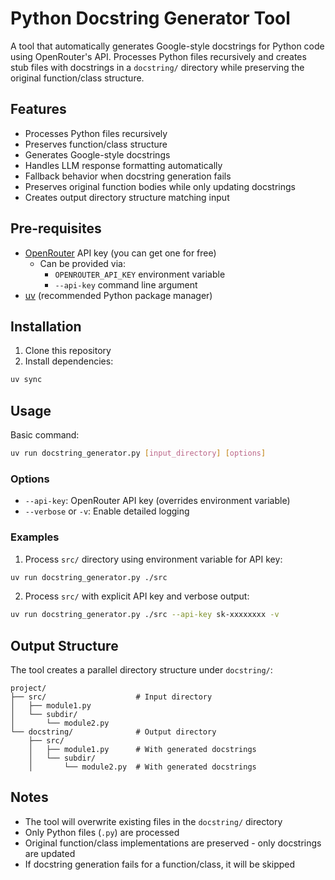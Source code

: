 # Python Docstring Generator Tool

A tool that automatically generates Google-style docstrings for Python code using OpenRouter's API. Processes Python files recursively and creates stub files with docstrings in a `docstring/` directory while preserving the original function/class structure.

## Features

- Processes Python files recursively
- Preserves function/class structure
- Generates Google-style docstrings
- Handles LLM response formatting automatically
- Fallback behavior when docstring generation fails
- Preserves original function bodies while only updating docstrings
- Creates output directory structure matching input

## Pre-requisites

- [OpenRouter](https://openrouter.ai/) API key (you can get one for free)
  - Can be provided via:
    - `OPENROUTER_API_KEY` environment variable
    - `--api-key` command line argument
- [uv](https://github.com/astral-sh/uv) (recommended Python package manager)

## Installation

1. Clone this repository
2. Install dependencies:

```bash
uv sync
```

## Usage

Basic command:

```bash
uv run docstring_generator.py [input_directory] [options]
```

### Options

- `--api-key`: OpenRouter API key (overrides environment variable)
- `--verbose` or `-v`: Enable detailed logging

### Examples

1. Process `src/` directory using environment variable for API key:

```bash
uv run docstring_generator.py ./src
```

2. Process `src/` with explicit API key and verbose output:

```bash
uv run docstring_generator.py ./src --api-key sk-xxxxxxxx -v
```

## Output Structure

The tool creates a parallel directory structure under `docstring/`:

```
project/
├── src/                    # Input directory
│   ├── module1.py
│   └── subdir/
│       └── module2.py
└── docstring/              # Output directory
    ├── src/
    │   ├── module1.py      # With generated docstrings
    │   └── subdir/
    │       └── module2.py  # With generated docstrings
```

## Notes

- The tool will overwrite existing files in the `docstring/` directory
- Only Python files (`.py`) are processed
- Original function/class implementations are preserved - only docstrings are updated
- If docstring generation fails for a function/class, it will be skipped
